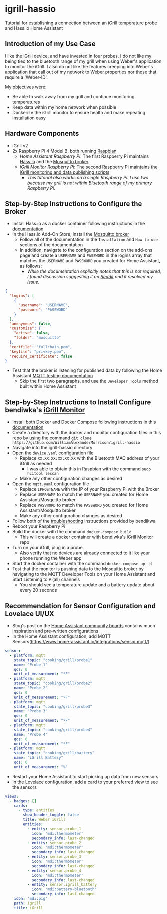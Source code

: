 # igrill-hassio
Tutorial for establishing a connection between an iGrill temperature probe and Hass.io Home Assistant

## Introduction of my Use Case
I like the iGrill device, and have invested in four probes. I do not like my being tied to the bluetooth range of my grill when using Weber's application to monitor the iGrill. I also do not like the features creeping into Weber's application that call out of my network to Weber properties nor those that require a 'Weber-ID'. 

My objectives were:
* Be able to walk away from my grill and continue monitoring temperatures
* Keep data within my home network when possible
* Dockerize the iGrill monitor to ensure health and make repeating installation easy

## Hardware Components
* iGrill v2
* 2x Raspberry Pi 4 Model B, both running [Raspbian](https://www.raspberrypi.org/downloads/raspbian/)
  * *Home Assistant Raspberry Pi*: The first Raspberry Pi maintains [Hass.io](https://www.home-assistant.io/hassio) and the [Mosquitto broker](https://github.com/home-assistant/hassio-addons/blob/master/mosquitto/README.md)
  * *iGrill Monitor Raspberry Pi*: The second Raspberry Pi maintains the [iGrill monitoring and data publishing scripts](https://github.com/bendikwa/igrill)
    * _This tutorial also works on a single Raspberry Pi. I use two because my grill is not within Bluetooth range of my primary Raspberry Pi._

## Step-by-Step Instructions to Configure the Broker
* Install Hass.io as a docker container following instructions in the [documentation](https://github.com/home-assistant/hassio-installer)
* In the Hass.io Add-On Store, install the [Mosquitto broker](https://github.com/home-assistant/hassio-addons/blob/master/mosquitto/README.md)
  * Follow all of the documentation in the `Installation` and `How to use` sections of the documentation
  * In addition, navigate to the configuration section on the add-ons page and create a `USERNAME` and `PASSWORD` in the logins array that matches the `USERNAME` and `PASSWORD` you created for Home Assistant, as follows:
    * _While the documentation explicitly notes that this is not required, I found discussion suggesting it on [Reddit](https://www.reddit.com/r/homeassistant/comments/c8r8fc/mqtt_hassio_embedded_broker_need_help/esqlhq3/) and it resolved my issue._
```json
{
  "logins": [
    {
      "username": "USERNAME",
      "password": "PASSWORD"
    }
  ],
  "anonymous": false,
  "customize": {
    "active": false,
    "folder": "mosquitto"
  },
  "certfile": "fullchain.pem",
  "keyfile": "privkey.pem",
  "require_certificate": false
}
```
* Test that the broker is listening for published data by following the Home Assistant [MQTT testing documentation](https://www.home-assistant.io/docs/mqtt/testing/)
  * Skip the first two paragraphs, and use the `Developer Tools` method built within Home Assistant

## Step-by-Step Instructions to Install  Configure bendiwka's [iGrill Monitor](https://github.com/bendikwa/igrill)
* Install both Docker and Docker Compose following instructions in this [documentation](https://withblue.ink/2019/07/13/yes-you-can-run-docker-on-raspbian.html)
* Create a directory with the docker and monitor configuration files in this repo by using the command `git clone https://github.com/WilliamAlexanderMorrison/igrill-hassio`
* Navigate into the igrill-hassio directory 
* Open the `device.yaml` configuration file 
  * Replace `XX:XX:XX:XX:XX:XX` with the Bluetooth MAC address of your iGrill as needed
    * I was able to obtain this in Raspbian with the command `sudo hcitool lescan`
  * Make any other configuration changes as desired
* Open the `mqtt.yaml` configuration file
  * Replace `IPHOSTNAME` with the IP of your Raspberry Pi with the Broker
  * Replace `USERNAME` to match the `USERNAME` you created for Home Assistant/Mosquitto broker
  * Replace `PASSWORD` to match the `PASSWORD` you created for Home Assistant/Mosquitto broker
  * Make any other configuration changes as desired
* Follow both of the [troubleshooting](https://github.com/bendikwa/igrill#troubleshooting) instructions provided by bendikwa
* Reboot your Raspberry Pi
* Build the docker with the command `docker-compose build`
  * This will create a docker container with bendiwka's iGrill Monitor repo
* Turn on your iGrill, plug in a probe
  * Also verify that no devices are already connected to it like your phone running the Weber app
* Start the docker container with the command `docker-compose up -d`
* Test that the monitor is pushing data to the Mosquitto broker by navigating to the MQTT Developer Tools on your Home Assistant and Start Listening to `#` (all) channels
  * You should see a temperature update and a battery update about every 20 seconds

## Recommendation for Sensor Configuration and Lovelace UI/UX
* Stog's post on the [Home Assistant community boards](https://community.home-assistant.io/t/weber-igrill-2-integration-with-lovelace-ui/61880) contains much inspiration and pre-written configurations
* In the Home Assistant configuration, add MQTT Sensors(https://www.home-assistant.io/integrations/sensor.mqtt/)
```yaml
sensor:
  - platform: mqtt
    state_topic: "cooking/grill/probe1"
    name: "Probe 1"
    qos: 0
    unit_of_measurement: "ºF"
  - platform: mqtt
    state_topic: "cooking/grill/probe2"
    name: "Probe 2"
    qos: 0
    unit_of_measurement: "ºF"
  - platform: mqtt
    state_topic: "cooking/grill/probe3"
    name: "Probe 3"
    qos: 0
    unit_of_measurement: "ºF"
  - platform: mqtt
    state_topic: "cooking/grill/probe4"
    name: "Probe 4"
    qos: 0
    unit_of_measurement: "ºF"
  - platform: mqtt
    state_topic: "cooking/grill/battery"
    name: "iGrill Battery"
    qos: 0
    unit_of_measurement: "%"
```
* Restart your Home Assistant to start picking up data from new sensors
* In the Lovelace configuration, add a card to your preferred view to see the sensors
```yaml
views:
  - badges: []
    cards:
      - type: entities
        show_header_toggle: false
        title: Weber iGrill
        entities:
          - entity: sensor.probe_1
            icon: 'mdi:thermometer'
            secondary_info: last-changed
          - entity: sensor.probe_2
            icon: 'mdi:thermometer'
            secondary_info: last-changed
          - entity: sensor.probe_3
            icon: 'mdi:thermometer'
            secondary_info: last-changed
          - entity: sensor.probe_4
            icon: 'mdi:thermometer'
            secondary_info: last-changed
          - entity: sensor.igrill_battery
            icon: 'mdi:battery-bluetooth'
            secondary_info: last-changed
    icon: 'mdi:pig'
    path: igrill
    title: iGrill
```
